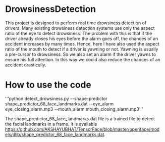 # DrowsinessDetection

This project is designed to perform real time drowsiness detection of drivers. Many existing drowsiness detection systems use only the aspect ratio of the eye to detect drowsiness. The problem with this is that if the driver already closes his eyes before the alarm goes off, the chances of an accident increases by many times. Hence, here I have also used the aspect ratio of the mouth to detect if a driver is yawning or not. Yawning is usually a pre-cursor to drowsiness. So we also set an alarm if the driver yawns to ensure his full attention. In this way we could also reduce the chances of an accident drastically.


# How to use the code

'''python detect_drowsiness.py --shape-predictor shape_predictor_68_face_landmarks.dat --eye_alarm eye_closing_alarm.mp3 --mouth_alarm mouth_closing_alarm.mp3'''

The shape_predictor_68_face_landmarks.dat file is a trained file to detect the facial landmarks in a frame. It is available https://github.com/AKSHAYUBHAT/TensorFace/blob/master/openface/models/dlib/shape_predictor_68_face_landmarks.dat. 
